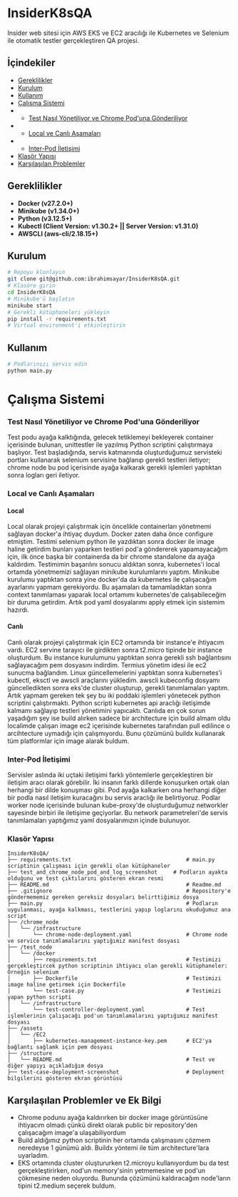 # InsiderK8sQA
Insider web sitesi için AWS EKS ve EC2 aracılığı ile Kubernetes ve Selenium ile otomatik testler gerçekleştiren QA projesi.

## İçindekiler

- [Gereklilikler]()
- [Kurulum]()
- [Kullanım]()
- [Çalışma Sistemi]()
- - [Test Nasıl Yönetiliyor ve Chrome Pod'una Gönderiliyor]()
- - [Local ve Canlı Aşamaları]()
- - [Inter-Pod İletişimi]()
- [Klasör Yapısı]()
- [Karşılaşılan Problemler]()

## Gereklilikler

- **Docker (v27.2.0+)**
- **Minikube (v1.34.0+)**
- **Python (v3.12.5+)**
- **Kubectl (Client Version: v1.30.2+ || Server Version: v1.31.0)**
- **AWSCLI (aws-cli/2.18.15+)**

## Kurulum

```bash
# Repoyu klonlayın
git clone git@github.com:ibrahimsayar/InsiderK8sQA.git
# Klasöre girin
cd InsiderK8sQA
# Minikube'ü başlatın
minikube start
# Gerekli kütüphaneleri yükleyin
pip install -r requirements.txt
# Virtual environment'i etkinleştirin
```

## Kullanım

```bash
# Podlarınızı servis edin
python main.py
```

# Çalışma Sistemi
### Test Nasıl Yönetiliyor ve Chrome Pod'una Gönderiliyor
Test podu ayağa kalktığında, gelecek tetiklemeyi bekleyerek container içerisinde bulunan, unittestler ile yazılmış Python scriptini çalıştırmaya başlıyor. Test başladığında, servis katmanında oluşturduğumuz servisteki portları kullanarak selenium servisine bağlanıp gerekli testleri iletiyor; chrome node bu pod içerisinde ayağa kalkarak gerekli işlemleri yaptıktan sonra logları geri iletiyor.
### Local ve Canlı Aşamaları
#### Local
Local olarak projeyi çalıştırmak için öncelikle containerları yönetmemi sağlayan docker'a ihtiyaç duydum. Docker zaten daha önce configure etmiştim. Testimi selenium python ile yazdıktan sonra docker ile image haline getirdim bunları yaparken testleri pod'a göndererek yapamayacağım için, ilk önce başka bir containerda da bir chrome standalone da ayağa kaldırdım. Testimimin başarılını sonucu aldıktan sonra, kubernetes'i local ortamda yönetmemizi sağlayan minikube kurulumlarını yaptım. Minikube kurulumu yaptıktan sonra yine docker'da da kubernetes ile çalışacağım ayarlarını yapmam gerekiyordu. Bu aşamaları da tamamladıktan sonra context tanımlaması yaparak local ortamımı kubernetes'de çalışabileceğim bir duruma getirdim. Artık pod yaml dosyalarımı apply etmek için sistemim hazırdı.
#### Canlı
Canlı olarak projeyi çalıştırmak için EC2 ortamında bir instance'e ihtiyacım vardı. EC2 servine tarayıcı ile girdikten sonra t2.micro tipinde bir instance oluşturdum. Bu instance kurulumunu yaptıktan sonra gerekli ssh bağlantısını sağlayacağım pem dosyasını indirdim. Termius yönetim idesi ile ec2 sunucma bağlandım. Linux güncellemelerini yaptıktan sonra kubernetes'i kubectl, eksctl ve awscli araçlarını yükledim. awscli kubeconfig dosyamı güncelledikten sonra eks'de cluster oluşturup, gerekli tanımlamaları yaptım. Artık yapmam gereken tek şey bu iki poddaki işlemleri yönetecek python scriptini çalıştırmaktı. Python scripti kubernetes api araclığı iletişimde kalmamı sağlayıp testleri yönetimini yapıcaktı. Canlıda en çok sorun yaşadığım şey ise build alırken sadece bir architecture için build almam oldu localimde çalışan image ec2 içerisinde kubernetes tarafından pull edilince o arcihtecture uymadığı için çalışmıyordu. Bunu çözümünü buildx kullanarak tüm platformlar için image alarak buldum. 
### Inter-Pod İletişimi
Servisler aslında iki uçtaki iletişimi farklı yöntemlerle gerçekleştiren bir iletişim aracı olarak görebilir. İki insanın farklı dillerde konuşurken ortak olan herhangi bir dilde konuşması gibi. Pod ayağa kalkarken ona herhangi diğer bir podla nasıl iletişim kuracağını bu servis araclığı ile belirtiyoruz. Podlar worker node içerisinde bulunan kube-proxy'de oluşturduğumuz networkler sayesinde birbiri ile iletişime geçiyorlar. Bu network parametreleri'de servis tanımlamaları yaptığımız yaml dosyalarımızın içinde bulunuyor.
### Klasör Yapısı

```
InsiderK8sQA/
├── requirements.txt                                    # main.py scriptinin çalışması için gerekli olan kütüphaneler
├── test_and_chrome_node_pod_and_log_screenshot     # Podların ayakta olduğunu ve test çıktılarını gösteren ekran resmi
├── README.md                                           # Readme.md
├── .gitignore                                          # Repository'e göndermememiz gereken gereksiz dosyaları belirttiğimiz dosya
├── main.py                                             # Podların uygulanması, ayağa kalkması, testlerini yapıp loglarını okuduğumuz ana script
├── /chrome_node
│   └── /infrastructure
│       └── chrome-node-deployment.yaml                 # Chrome node ve service tanımlamalarını yaptığımız manifest dosyası
├── /test_node
│   └── /docker
│       ├── requirements.txt                            # Testimizi gerçekleştircek python scriptinin ihtiyacı olan gerekli kütüphaneler: Örneğin selenium
│       ├── Dockerfile                                  # Testimizi image haline getirmek için Dockerfile
│       └── test-case.py                                # Testimizi yapan python scripti
│   └── /infrastructure
│       └── test-controller-deployment.yaml             # Test işlemlerinin çalışacağı pod'un tanımlamalarını yaptığımız manifest dosyası
├── /assets
│   └── /EC2
│       ├── kubernetes-management-instance-key.pem      # EC2'ya bağlantı sağlamk için pem dosyası
├── /structure
│   └── README.md                                       # Test ve diğer yapıyı açıkladığım dosya
├── test-case-deployment-screenshot                     # Deployment bilgilerini gösteren ekran görüntüsü
```
## Karşılaşılan Problemler ve Ek Bilgi
- Chrome podunu ayağa kaldırırken bir docker image görüntüsüne ihtiyacım olmadı çünkü direkt olarak public bir repository'den çalışacağım image'a ulaşabiliyordum
- Build aldığımız python scriptinin her ortamda çalışmasını çözmem neredeyse 1 günümü aldı. Buildx yöntemi ile tüm architecture'lara uyarladım.
- EKS ortamında cluster oluştururken t2.microyu kullanıyordum bu da test gerçekleştirirken, nod'un memory'sinin yetmemesine ve pod'un çökmesine neden oluyordu. Bununda çözümünü kaldıracağım node'ların tipini t2.medium seçerek buldum.
